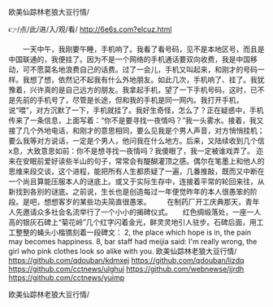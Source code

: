 
欧美仙踪林老狼大豆行情/




👉/点/此/进/入/观/看/ http://6e6s.com?elcuz.html




　　一天中午，我刚要午睡，手机响了。我看了看号码，见不是本地区号，而且是中国联通的，我便挂了。因为不是一个网络的手机通话要双向收费，我是中国移动，可不愿莫名地浪费自己的话费。过了一会儿，手机又叫起来，和刚才的号码一样。我想了想，依然记不起我有什么外地朋友。如此几次，手机响了、挂了。我犹豫着，兴许真的是自己远方的朋友。我拿起手机，望了一下手机号码，这时，已不是先前的手机号了，尽管是长途，但和我的手机是同一网内。我打开手机，说“喂”，对方沉默了一下，手机就挂了。我好生奇怪，怎么了？正在疑惑中，手机传来了一条信息，上面写着：“你不是要寻找一夜情吗？”我一头雾水。接着，我又接了几个外地电话，和刚才的意思相同，要么见我是个男人声音，对方悄悄挂机；要么我等对方说话，一定是个男人，他问我在什么地方。后来，又陆续收到几个信x息，大致意思如前：你不是想寻找一夜情吗？我傻眼了，我一定被谁戏弄了。
迩来在安眠前爱好读些半山的句子，常常会有醍醐灌顶之感。偶尔在笔墨上和他人的思维来段交谈，这个进程，能把所有人生都质疑了一遍，几番推敲，既而又中断在一个尚且算能压服本人的谜底上。或又于实际生存中，连接着平常的轮回来往，从新找到各别的谜底。之前说，生长也是创造每过一年便觉昨年的本人很愚笨的阶段。是吧，想想客岁的某些功夫简直很愚笨。
　　在制药厂开工庆典那天，青年人先邀请众多社会名流举行了一个小小的揭碑仪式。　　红色绸缎落处，一座一人高的银灰石碑上“菊花岭”几个红字闪着金光，鲜灵灵地引人驻步。石碑后面，用工工整整的蝇头小楷镌刻着一段碑文：
2, the place which hope is in, the pain may becomes happiness.
8, bar staff had meijia said: I'm really wrong, the girl who pink clothes look so alike with you.
欧美仙踪林老狼大豆行情/ https://github.com/qdouban/kdmxej
https://github.com/qdouban/lizdq
https://github.com/cctnews/ulghui
https://github.com/webnewse/jjrdh
https://github.com/cctnews/yuimp





欧美仙踪林老狼大豆行情/
